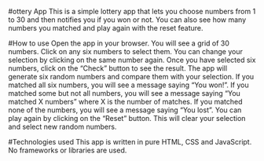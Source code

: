 #ottery App
This is a simple lottery app that lets you choose numbers from 1 to 30 and then notifies you if you won or not. You can also see how many numbers you matched and play again with the reset feature.

#How to use
Open the app in your browser.
You will see a grid of 30 numbers. Click on any six numbers to select them. You can change your selection by clicking on the same number again.
Once you have selected six numbers, click on the “Check” button to see the result.
The app will generate six random numbers and compare them with your selection. If you matched all six numbers, you will see a message saying “You won!”. If you matched some but not all numbers, you will see a message saying “You matched X numbers” where X is the number of matches. If you matched none of the numbers, you will see a message saying “You lost”.
You can play again by clicking on the “Reset” button. This will clear your selection and select new random numbers.

#Technologies used
This app is written in pure HTML, CSS and JavaScript. No frameworks or libraries are used.
